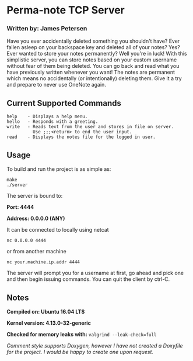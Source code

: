 # Perma-note TCP Server
### Written by: James Petersen

Have you ever accidentally deleted something you shouldn't have? Ever fallen asleep on your backspace key and deleted all of your notes? Yes? Ever wanted to store your notes permanently? Well you're in luck! With this simplistic server, you can store notes based on your custom username without fear of them being deleted. You can go back and read what you have previously written whenever you want! The notes are permanent which means no accidentally (or intentionally) deleting them. Give it a try and prepare to never use OneNote again.

## Current Supported Commands

```
help    - Displays a help menu.
hello   - Responds with a greeting.
write   - Reads text from the user and stores in file on server.
          Use ;;;<return> to end the user input.
read    - Displays the notes file for the logged in user.
```

## Usage

To build and run the project is as simple as:
```
make
./server
```

The server is bound to:

**Port:    4444**

**Address: 0.0.0.0 (ANY)**

It can be connected to locally using netcat
```
nc 0.0.0.0 4444
```

or from another machine
```
nc your.machine.ip.addr 4444
```

The server will prompt you for a username at first, go ahead and pick one and then begin issuing commands. You can quit the client by ctrl-C.

## Notes

**Compiled on:    Ubuntu 16.04 LTS**

**Kernel version: 4.13.0-32-generic**

**Checked for memory leaks with:** ```valgrind --leak-check=full```

_Comment style supports Doxygen, however I have not created a Doxyfile for the project. I would be happy to create one upon request._
